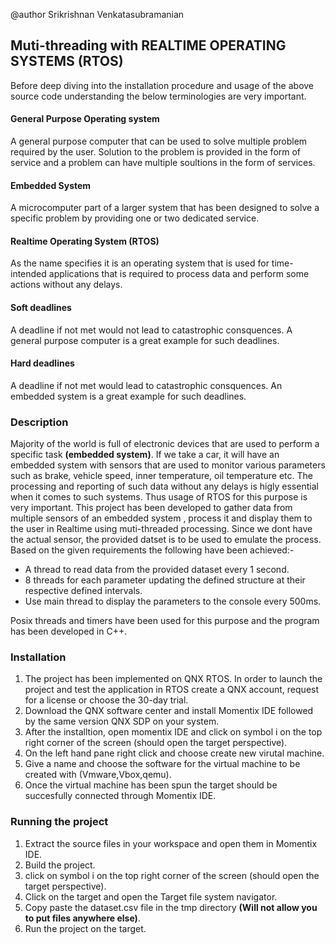 @author Srikrishnan Venkatasubramanian
## Muti-threading with REALTIME OPERATING SYSTEMS (RTOS)
Before deep diving into the installation procedure and usage of the above source code understanding the below terminologies are very important.

#### General Purpose Operating system
A general purpose computer that can be used to solve multiple problem required by the user. Solution to the problem is provided in the form of service and a problem
can have multiple soultions in the form of services.

#### Embedded System
A microcomputer part of a larger system that has been designed to solve a specific problem by providing one or two dedicated service.

#### Realtime Operating System (RTOS)
As the name specifies it is an operating system that is used for time-intended applications that is required to process data and perform some actions without any delays.

#### Soft deadlines
A deadline if not met would not lead to catastrophic consquences. A general purpose computer is a great example for such deadlines.

#### Hard deadlines
A deadline if not met would lead to catastrophic consquences. An embedded system is a great example for such deadlines.

### Description
Majority of the world is full of electronic devices that are used to perform a specific task **(embedded system)**. If we take a car, it will have an embedded system 
with sensors that are used to monitor various parameters such as brake, vehicle speed, inner temperature, oil temperature etc. The processing and reporting of such 
data without any delays is higly essential when it comes to such systems. Thus usage of RTOS for this purpose is very important. This project has been developed 
to gather data from multiple sensors of an embedded system , process it and display them to the user in Realtime using muti-threaded processing. Since we dont
have the actual sensor, the provided datset is to be used to emulate the process. Based on the given requirements the following have been achieved:-
* A thread to read data from the provided dataset every 1 second.
* 8 threads for each parameter updating the defined structure at their respective defined intervals.
* Use main thread to display the parameters to the console every 500ms.

Posix threads and timers have been used for this purpose and the program has been developed in C++.

### Installation
1. The project has been implemented on QNX RTOS. In order to launch the project and test the application in RTOS create a QNX account, request for a license or choose
the 30-day trial.
2. Download the QNX software center and install Momentix IDE followed by the same version QNX SDP on your system.
3. After the installtion, open momentix IDE and click on symbol i on the top right corner of the screen (should open the target perspective).
4. On the left hand pane right click and choose create new virutal machine.
5. Give a name and choose the software for the virtual machine to be created with (Vmware,Vbox,qemu).
6. Once the virtual machine has been spun the target should be succesfully connected through Momentix IDE.

### Running the project
1. Extract the source files in your workspace and open them in Momentix IDE.
2. Build the project.
3. click on symbol i on the top right corner of the screen (should open the target perspective).
4. Click on the target and open the Target file system navigator. 
5. Copy paste the dataset.csv file in the tmp directory **(Will not allow you to put files anywhere else)**.
6. Run the project on the target.


